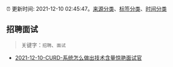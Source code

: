 :alarm_clock: 更新时间: 2021-12-10 02:45:47。[来源分类](../README.md)、[标签分类](../TAGS.md)、[时间分类](../TIMELINE.md)

## 招聘面试


> 关键字：`招聘`、`面试`



- [2021-12-10-CURD-系统怎么做出技术含量惊艳面试官](https://toutiao.io/k/0hurrgr) 